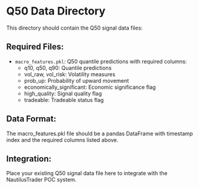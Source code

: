 # Q50 Data Directory

This directory should contain the Q50 signal data files:

## Required Files:
- `macro_features.pkl`: Q50 quantile predictions with required columns:
  - q10, q50, q90: Quantile predictions
  - vol_raw, vol_risk: Volatility measures
  - prob_up: Probability of upward movement
  - economically_significant: Economic significance flag
  - high_quality: Signal quality flag
  - tradeable: Tradeable status flag

## Data Format:
The macro_features.pkl file should be a pandas DataFrame with timestamp index
and the required columns listed above.

## Integration:
Place your existing Q50 signal data file here to integrate with the
NautilusTrader POC system.
